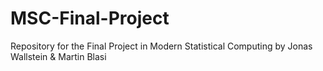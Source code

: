# MSC-Final-Project
Repository for the Final Project in Modern Statistical Computing by Jonas Wallstein &amp; Martin Blasi
